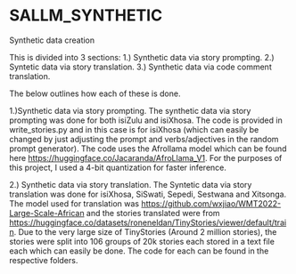 # SALLM_SYNTHETIC
Synthetic data creation

This is divided into 3 sections:
1.) Synthetic data via story prompting.
2.) Syntetic data via story translation.
3.) Synthetic data via code comment translation.

The below outlines how each of these is done.

1.)Synthetic data via story prompting.
The synthetic data via story prompting was done for both isiZulu and isiXhosa. The code is provided in write_stories.py and in this case is for isiXhosa (which can easily be changed by just adjusting the prompt and verbs/adjectives in the random prompt generator). The code uses the Afrollama model which can be found here https://huggingface.co/Jacaranda/AfroLlama_V1.  For the purposes of this project, I used a 4-bit quantization for faster inference.

2.) Synthetic data via story translation.
The Syntetic data via story translation was done for isiXhosa, SiSwati, Sepedi, Sestwana and Xitsonga. The model used for translation was https://github.com/wxjiao/WMT2022-Large-Scale-African and the stories translated were from https://huggingface.co/datasets/roneneldan/TinyStories/viewer/default/train. Due to the very large size of TinyStories (Around 2 million stories),  the stories were split into 106 groups of 20k stories each stored in a text file each which can easily be done. The code for each can be found in the respective folders.


